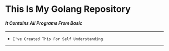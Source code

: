# **This Is My Golang Repository**
#### _It Contains All Programs From Basic_

---
- `I've Created This For Self Understanding`

---




